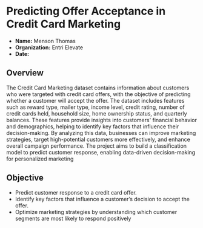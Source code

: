 # Predicting Offer Acceptance in Credit Card Marketing 

- **Name:** Menson Thomas
- **Organization:** Entri Elevate
- **Date:** 

## Overview
The Credit Card Marketing dataset contains information about customers who were targeted with credit card offers, with the objective of predicting whether a customer will accept the offer. The dataset includes features such as reward type, mailer type, income level, credit rating, number of credit cards held, household size, home ownership status, and quarterly balances. These features provide insights into customers' financial behavior and demographics, helping to identify key factors that influence their decision-making. By analyzing this data, businesses can improve marketing strategies, target high-potential customers more effectively, and enhance overall campaign performance. The project aims to build a classification model to predict customer response, enabling data-driven decision-making for personalized marketing

## Objective
- Predict customer response to a credit card offer.
- Identify key factors that influence a customer’s decision to accept the offer.
- Optimize marketing strategies by understanding which customer segments are most likely to respond positively

